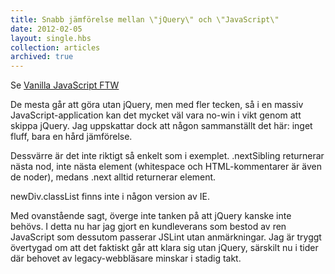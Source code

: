 ```yaml
---
title: Snabb jämförelse mellan \"jQuery\" och \"JavaScript\"
date: 2012-02-05
layout: single.hbs
collection: articles
archived: true
---
```

Se [Vanilla JavaScript FTW](http://sharedfil.es/js-48hIfQE4XK.html)

De mesta går att göra utan jQuery, men med fler tecken, så i en massiv
JavaScript-application kan det mycket väl vara no-win i vikt genom att
skippa jQuery. Jag uppskattar dock att någon sammanställt det här: inget
fluff, bara en hård jämförelse.

Dessvärre är det inte riktigt så enkelt som i exemplet. .nextSibling
returnerar nästa nod, inte nästa element (whitespace och
HTML-kommentarer är även de noder), medans .next alltid returnerar
element.

newDiv.classList finns inte i någon version av IE.

Med ovanstående sagt, överge inte tanken på att jQuery kanske inte
behövs. I detta nu har jag gjort en kundleverans som bestod av ren
JavaScript som dessutom passerar JSLint utan anmärkningar. Jag är tryggt
övertygad om att det faktiskt går att klara sig utan jQuery, särskilt nu
i tider där behovet av legacy-webbläsare minskar i stadig takt.
